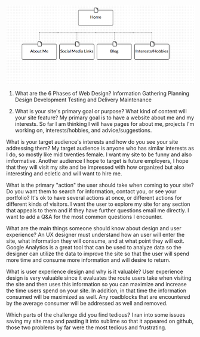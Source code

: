 ![Site Map](/week-2/site-map.png)

1. What are the 6 Phases of Web Design?
Information Gathering
Planning
Design
Development
Testing and Delivery
Maintenance

2. What is your site's primary goal or purpose? What kind of content will your site feature?
My primary goal is to have a website about me and my interests. So far I am thinking I will have pages for about me, projects I'm working on, interests/hobbies, and advice/suggestions.

What is your target audience's interests and how do you see your site addressing them?
My target audience is anyone who has similar interests as I do, so mostly like mid twenties female. I want my site to be funny and also imformative. Another audience I hope to target is future employers, I hope that they will visit my site and be impressed with how organized but also interesting and ecletic and will want to hire me.

What is the primary "action" the user should take when coming to your site? Do you want them to search for information, contact you, or see your portfolio? It's ok to have several actions at once, or different actions for different kinds of visitors.
I want the user to explore my site for any section that appeals to them and if they have further questions email me directly. I want to add a Q&A for the most common questions I encounter. 

What are the main things someone should know about design and user experience?
An UX designer must understand how an user will enter the site, what information they will consume, and at what point they will exit. Google Analytics is a great tool that can be used to analyze data so the designer can utilize the data to improve the site so that the user will spend more time and consume more information and will desire to return.

What is user experience design and why is it valuable?
User experience design is very valuable since it evaluates the route users take when visiting the site and then uses this information so you can maximize and increase the time users spend on your site. In addition, in that time the information consumed will be maximized as well. Any roadblocks that are encountered by the average consumer will be addressed as well and removed.

Which parts of the challenge did you find tedious?
I ran into some issues saving my site map and pasting it into sublime so that it appeared on github, those two problems by far were the most tedious and frustrating.